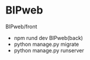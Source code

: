 # BIPweb
BIPweb/front 
- npm rund dev
BIPweb(back)
- python manage.py migrate
- python manage.py runserver
